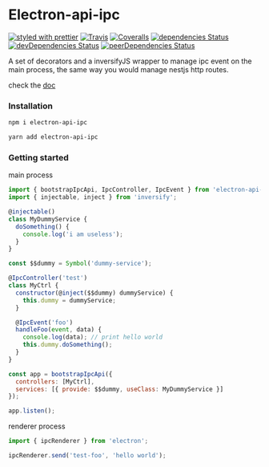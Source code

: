 # Electron-api-ipc

[![styled with prettier](https://img.shields.io/badge/styled_with-prettier-ff69b4.svg)](https://github.com/prettier/prettier)
[![Travis](https://img.shields.io/travis/charjac/electron-api-ipc.svg)](https://travis-ci.org/charjac/electron-api-ipc)
[![Coveralls](https://img.shields.io/coveralls/charjac/electron-ipc-api.svg)](https://coveralls.io/github/charjac/electron-ipc-api)
[![dependencies Status](https://david-dm.org/charjac/electron-api-ipc/status.svg)](https://david-dm.org/charjac/electron-api-ipc)
[![devDependencies Status](https://david-dm.org/charjac/electron-api-ipc/dev-status.svg)](https://david-dm.org/charjac/electron-api-ipc?type=dev)
[![peerDependencies Status](https://david-dm.org/charjac/electron-api-ipc/peer-status.svg)](https://david-dm.org/charjac/electron-api-ipc?type=peer)

A set of decorators and a inversifyJS wrapper to manage ipc event on the main process, the same way you would manage nestjs http routes.

check the [doc](https://charjac.github.io/electron-api-ipc/)

### Installation

```bash
npm i electron-api-ipc

yarn add electron-api-ipc
```

### Getting started

main process

```js
import { bootstrapIpcApi, IpcController, IpcEvent } from 'electron-api-ipc';
import { injectable, inject } from 'inversify';

@injectable()
class MyDummyService {
  doSomething() {
    console.log('i am useless');
  }
}

const $$dummy = Symbol('dummy-service');

@IpcController('test')
class MyCtrl {
  constructor(@inject($$dummy) dummyService) {
    this.dummy = dummyService;
  }

  @IpcEvent('foo')
  handleFoo(event, data) {
    console.log(data); // print hello world
    this.dummy.doSomething();
  }
}

const app = bootstrapIpcApi({
  controllers: [MyCtrl],
  services: [{ provide: $$dummy, useClass: MyDummyService }]
});

app.listen();
```

renderer process

```js
import { ipcRenderer } from 'electron';

ipcRenderer.send('test-foo', 'hello world');
```
